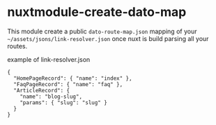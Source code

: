 # nuxtmodule-create-dato-map

This module create a public `dato-route-map.json` mapping of your `~/assets/jsons/link-resolver.json`  once nuxt is build parsing all your routes.

example of link-resolver.json

```
{
  "HomePageRecord": { "name": "index" },
  "FaqPageRecord": { "name": "faq" },
  "ArticleRecord": {
    "name": "blog-slug",
    "params": { "slug": "slug" }
  }
}
```
